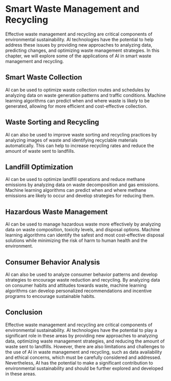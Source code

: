 Smart Waste Management and Recycling
===================================================================================================

Effective waste management and recycling are critical components of environmental sustainability. AI technologies have the potential to help address these issues by providing new approaches to analyzing data, predicting changes, and optimizing waste management strategies. In this chapter, we will explore some of the applications of AI in smart waste management and recycling.

Smart Waste Collection
----------------------

AI can be used to optimize waste collection routes and schedules by analyzing data on waste generation patterns and traffic conditions. Machine learning algorithms can predict when and where waste is likely to be generated, allowing for more efficient and cost-effective collection.

Waste Sorting and Recycling
---------------------------

AI can also be used to improve waste sorting and recycling practices by analyzing images of waste and identifying recyclable materials automatically. This can help to increase recycling rates and reduce the amount of waste sent to landfills.

Landfill Optimization
---------------------

AI can be used to optimize landfill operations and reduce methane emissions by analyzing data on waste decomposition and gas emissions. Machine learning algorithms can predict when and where methane emissions are likely to occur and develop strategies for reducing them.

Hazardous Waste Management
--------------------------

AI can be used to manage hazardous waste more effectively by analyzing data on waste composition, toxicity levels, and disposal options. Machine learning algorithms can identify the safest and most cost-effective disposal solutions while minimizing the risk of harm to human health and the environment.

Consumer Behavior Analysis
--------------------------

AI can also be used to analyze consumer behavior patterns and develop strategies to encourage waste reduction and recycling. By analyzing data on consumer habits and attitudes towards waste, machine learning algorithms can develop personalized recommendations and incentive programs to encourage sustainable habits.

Conclusion
----------

Effective waste management and recycling are critical components of environmental sustainability. AI technologies have the potential to play a significant role in these areas by providing new approaches to analyzing data, optimizing waste management strategies, and reducing the amount of waste sent to landfills. However, there are also limitations and challenges to the use of AI in waste management and recycling, such as data availability and ethical concerns, which must be carefully considered and addressed. Nevertheless, AI has the potential to make a significant contribution to environmental sustainability and should be further explored and developed in these areas.
